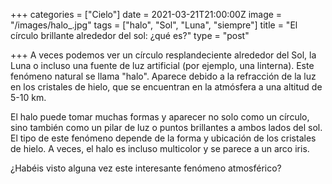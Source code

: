 +++
categories = ["Cielo"]
date = 2021-03-21T21:00:00Z
image = "/images/halo_.jpg"
tags = ["halo", "Sol", "Luna", "siempre"]
title = "El círculo brillante alrededor del sol: ¿qué es?"
type = "post"

+++
A veces podemos ver un círculo resplandeciente alrededor del Sol, la Luna o incluso una fuente de luz artificial (por ejemplo, una linterna). Este fenómeno natural se llama "halo". Aparece debido a la refracción de la luz en los cristales de hielo, que se encuentran en la atmósfera a una altitud de 5-10 km.  
  
El halo puede tomar muchas formas y aparecer no solo como un círculo, sino también como un pilar de luz o puntos brillantes a ambos lados del sol. El tipo de este fenómeno depende de la forma y ubicación de los cristales de hielo. A veces, el halo es incluso multicolor y se parece a un arco iris.  
  
¿Habéis visto alguna vez este interesante fenómeno atmosférico?